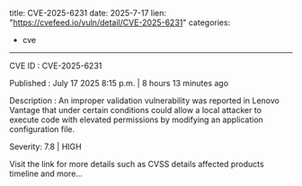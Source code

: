  
title: CVE-2025-6231
date: 2025-7-17
lien: "https://cvefeed.io/vuln/detail/CVE-2025-6231"
categories:
  - cve
---

CVE ID : CVE-2025-6231

Published :  July 17
2025
8:15 p.m. | 8 hours
13 minutes ago

Description : An improper validation vulnerability was reported in Lenovo Vantage that under certain conditions could allow a local attacker to execute code with elevated permissions by modifying an application configuration file.

Severity: 7.8 | HIGH

Visit the link for more details
such as CVSS details
affected products
timeline
and more...
